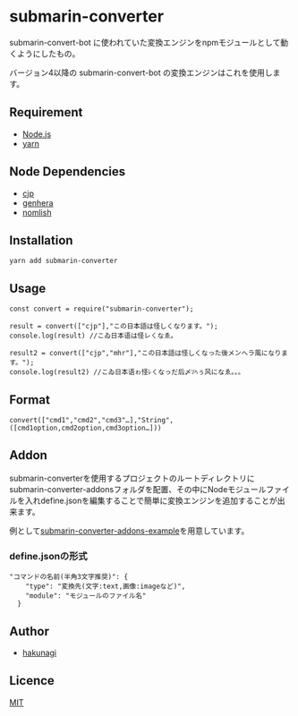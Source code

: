 # submarin-converter
submarin-convert-bot
に使われていた変換エンジンをnpmモジュールとして動くようにしたもの。

バージョン4以降の
submarin-convert-bot
の変換エンジンはこれを使用します。

## Requirement
* [Node.js](https://github.com/nodejs/node)
* [yarn](https://yarnpkg.com)

## Node Dependencies
* [cjp](https://www.npmjs.com/package/cjp)
* [genhera](https://www.npmjs.com/package/genhera)
* [nomlish](https://www.npmjs.com/package/nomlish)

## Installation
```
yarn add submarin-converter
```

## Usage
```
const convert = require("submarin-converter");

result = convert(["cjp"],"この日本語は怪しくなります。");
console.log(result) //こゐ日本语は怪レㄑなゑ。

result2 = convert(["cjp","mhr"],"この日本語は怪しくなった後メンヘラ風になります。");
console.log(result2) //こゐ日本语ゎ怪ﾚㄑなっだ后〆ｿﾍぅ风になゑ。。。
```

## Format
```
convert(["cmd1","cmd2","cmd3"…],"String",([cmd1option,cmd2option,cmd3option…]))
```

## Addon
submarin-converterを使用するプロジェクトのルートディレクトリにsubmarin-converter-addonsフォルダを配置、その中にNodeモジュールファイルを入れdefine.jsonを編集することで簡単に変換エンジンを追加することが出来ます。

例として[submarin-converter-addons-example](https://github.com/Submarinonline/submarin-converter-addons-example)を用意しています。
### define.jsonの形式
```
"コマンドの名前(半角3文字推奨)": {
    "type": "変換先(文字:text,画像:imageなど)",
    "module": "モジュールのファイル名"
  }
```

## Author
* [hakunagi](https://github.com/hakunagi)

## Licence
[MIT](https://github.com/Submarinonline/submarin-converter/blob/main/LICENSE)